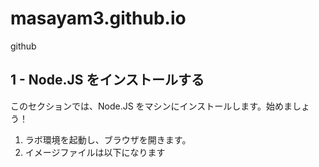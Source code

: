 # masayam3.github.io
github



## 1 - Node.JS をインストールする


このセクションでは、Node.JS をマシンにインストールします。始めましょう！

1. ラボ環境を起動し、ブラウザを開きます。
2. イメージファイルは以下になります